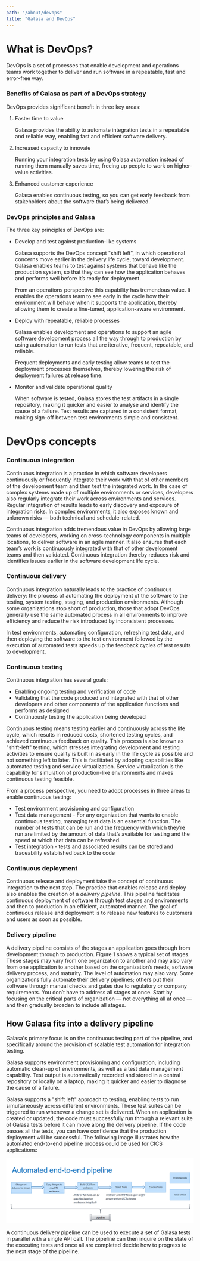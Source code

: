 ```yaml
---
path: "/about/devops"
title: "Galasa and DevOps"
---
```

# What is DevOps?
DevOps is a set of processes that enable development and operations teams work together to deliver and run software in a repeatable, fast and error-free way. 

### Benefits of Galasa as part of a DevOps strategy 
DevOps provides significant benefit in three key areas:

1.	Faster time to value

    Galasa provides the ability to automate integration tests in a repeatable and reliable way, enabling fast and efficient software delivery.

2.	Increased capacity to innovate

    Running your integration tests by using Galasa automation instead of running them manually saves time, freeing up people to work on higher-value activities.

3.	Enhanced customer experience
    
    Galasa enables continuous testing, so you can get early feedback from stakeholders about the software that’s being delivered.


### DevOps principles and Galasa
The three key principles of DevOps are:

 - Develop and test against production-like systems
    
    Galasa supports the DevOps concept "shift left", in which operational concerns move earlier in the delivery life cycle, toward development. Galasa enables teams to test against systems that behave like the production system, so that they can see how the application behaves and performs well before it’s ready for deployment.

    From an operations perspective this capability has tremendous value. It enables the operations team to see early in the cycle how their environment will behave when it supports the application, thereby allowing them to create a fine-tuned, application-aware environment.

 - Deploy with repeatable, reliable processes
 
    Galasa enables development and operations to support an agile software development process all the way through to production by using automation to run tests that are iterative, frequent, repeatable, and reliable.
    
    Frequent deployments and early testing allow teams to test the deployment processes themselves, thereby lowering the risk of deployment failures at release time.

 - Monitor and validate operational quality

    When software is tested, Galasa stores the test artifacts in a single repository, making it quicker and easier to analyse and identify the cause of a failure. Test results are captured in a consistent format, making sign-off between test environments simple and consistent.

# DevOps concepts 

### Continuous integration

Continuous integration is a practice in which software developers continuously or frequently integrate their work with that of other members of the development team and then test the integrated work. In the case of complex systems made up of multiple environments or services, developers also regularly integrate their work across environments and services. Regular integration of results leads to early discovery and exposure of integration risks. In complex environments, it also exposes known and unknown risks — both technical and schedule-related.

Continuous integration adds tremendous value in DevOps by allowing large teams of developers, working on cross-technology components in multiple locations, to deliver software in an agile manner. It also ensures that each team’s work is continuously integrated with that of other development teams and then validated. Continuous integration thereby reduces risk and identifies issues earlier in the software development life cycle.

### Continuous delivery

Continuous integration naturally leads to the practice of continuous delivery: the process of automating the deployment of the software to the testing, system testing, staging, and production environments. Although some organizations stop short of production, those that adopt DevOps generally use the same automated process in all environments to improve efficiency and reduce the risk introduced by inconsistent processes.

In test environments, automating configuration, refreshing test data, and then deploying the software to the test environment followed by the execution of automated tests speeds up the feedback cycles of test results to development.

### Continuous testing

Continuous integration has several goals:
 - Enabling ongoing testing and verification of code
 - Validating that the code produced and integrated with that of other developers and other components of the application functions and performs as designed
 - Continuously testing the application being developed

Continuous testing means testing earlier and continuously across the life cycle, which results in reduced costs, shortened testing cycles, and achieved continuous feedback on quality. This process is also known as "shift-left" testing, which stresses integrating development and testing activities to ensure quality is built in as early in the life cycle as possible and not something left to later. This is facilitated by adopting capabilities like automated testing and service virtualization. Service virtualization is the capability for simulation of production-like environments and makes continuous testing feasible.

From a process perspective, you need to adopt processes in three areas to enable continuous testing: 
 - Test environment provisioning and configuration
 - Test data management -  For any organization that wants to enable continuous testing, managing test data is an essential function. The number of tests that can be run and the frequency with which they’re run are limited by the amount of data that’s available for testing and the speed at which that data can be refreshed.
 - Test integration -  tests and associated results can be stored and traceability established back to the code

### Continuous deployment 

Continuous release and deployment take the concept of continuous integration to the next step. The practice that enables release and deploy also enables the creation of a *delivery pipeline*. This pipeline facilitates continuous deployment of software through test stages and environments and then to production in an efficient, automated manner. The goal of continuous release and deployment is to release new features to customers and users as soon as possible.

### Delivery pipeline
A delivery pipeline consists of the stages an application goes through from development through to production. Figure 1 shows a typical set of stages. These stages may vary from one organization to another and may also vary from one application to another based on the organization’s needs, software delivery process, and maturity. The level of automation may also vary. Some organizations fully automate their delivery pipelines; others put their software through manual checks and gates due to regulatory or company requirements. You don’t have to address all stages at once. Start by focusing on the critical parts of organization — not everything all at once — and then gradually broaden to include all stages.


## How Galasa fits into a delivery pipeline

Galasa's primary focus is on the continuous testing part of the pipeline, and specifically around the provision of scalable test automation for integration testing. 

Galasa supports environment provisioning and configuration, including automatic clean-up of environments, as well as a test data management capability. Test output is automatically recorded and stored in a central repository or locally on a laptop, making it quicker and easier to diagnose the cause of a failure.

Galasa supports a "shift left" approach to testing, enabling tests to run simultaneously across different environments. These test suites can be triggered to run whenever a change set is delivered. When an application is created or updated, the code must successfully run through a relevant suite of Galasa tests before it can move along the delivery pipeline. If the code passes all the tests, you can have confidence that the production deployment will be successful. The following image illustrates how the automated end-to-end pipeline process could be used for CICS applications:

![Flowchart showing how the CICS pipeline works](./cics-devops.png)

A continuous delivery pipeline can be used to execute a set of Galasa tests in parallel with a single API call.  The pipeline can then inquire on the state of the executing tests and once all are completed decide how to progress to the next stage of the pipeline.






